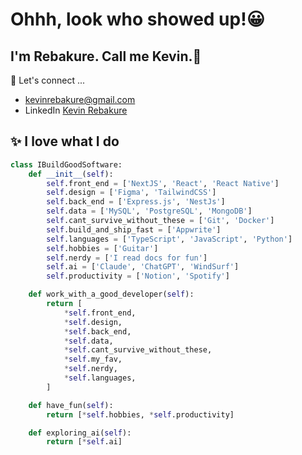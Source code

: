 # Ohhh, look who showed up!😀

## I'm Rebakure. Call me Kevin.👋
🚀 Let's connect ... 
- kevinrebakure@gmail.com
- LinkedIn [Kevin Rebakure](https://www.linkedin.com/in/kevin-rebakure-91063a301/)

## ✨ I love what I do

```python
class IBuildGoodSoftware:
    def __init__(self):
        self.front_end = ['NextJS', 'React', 'React Native']
        self.design = ['Figma', 'TailwindCSS']
        self.back_end = ['Express.js', 'NestJs']
        self.data = ['MySQL', 'PostgreSQL', 'MongoDB']
        self.cant_survive_without_these = ['Git', 'Docker']
        self.build_and_ship_fast = ['Appwrite']
        self.languages = ['TypeScript', 'JavaScript', 'Python']
        self.hobbies = ['Guitar']
        self.nerdy = ['I read docs for fun']
        self.ai = ['Claude', 'ChatGPT', 'WindSurf']
        self.productivity = ['Notion', 'Spotify']

    def work_with_a_good_developer(self):
        return [
            *self.front_end,
            *self.design,
            *self.back_end,
            *self.data,
            *self.cant_survive_without_these,
            *self.my_fav,
            *self.nerdy,
            *self.languages,
        ]

    def have_fun(self):
        return [*self.hobbies, *self.productivity]

    def exploring_ai(self):
        return [*self.ai]
```
